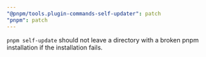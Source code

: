```yaml
---
"@pnpm/tools.plugin-commands-self-updater": patch
"pnpm": patch
---
```


`pnpm self-update` should not leave a directory with a broken pnpm installation if the installation fails.
